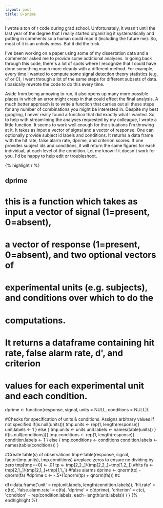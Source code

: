 ```yaml
---
layout: post
title: D-prime
---
```


I wrote a ton of r code during grad school.  Unfortunately, it wasn't until the last year of the degree that I really started organizing it systematically and putting in comments so a human could read it (including the future me).  So, most of it is an unholy mess.  But it did the trick.

I've been working on a paper using some of my dissertation data and a commenter asked me to provide some additional analyses.  In going back through this code, there's a lot of spots where I recognize that I could have done something much more cleanly with a different method.  For example, every time I wanted to compute some signal detection theory statistics (e.g. d' or C), I went through a lot of the same steps for different subsets of data.  I basically rewrote the code to do this every time.  

Aside from being annoying to run, it also opens up many more possible places in which an error might creep in that could effect the final analysis.  A much better approach is to write a function that carries out all these steps for any number of combinations you might be interested in.  Despite my best googling, I never really found a function that did exactly what I wanted.  So, to help with streamlining the analyses requested by my colleague, I wrote a little function.  It seems to work well enough for the situations I'm throwing at it.  It takes as input a vector of signal and a vector of response.  One can optionally provide subject id labels and conditions.  It returns a data frame with the hit rate, false alarm rate, dprime, and criterion scores.  If one provides subject ids and conditions, it will return the same figures for each individual, at each level of the condition.  Let me know if it doesn't work for you.  I'd be happy to help edit or troubleshoot.

{% highlight r %}
## dprime
# this is a function which takes as input a vector of signal (1=present, 0=absent),
# a vector of response (1=present, 0=absent), and two optional vectors of 
# experimental units (e.g. subjects), and conditions over which to do the 
# computations.
#
# It returns a dataframe containing hit rate, false alarm rate, d', and criterion 
# values for each experimental unit and each condition.

dprime <- function(response, signal, units = NULL, conditions = NULL){
  
  #Checks for specification of units & conditions.  Assigns arbitrary values if not specified
  if(is.null(units)){
    tmp.units <- rep(1, length(response))
    unit.labels <- 1
  }
  else {
    tmp.units <- units
    unit.labels <- names(table(units))
  }
  if(is.null(conditions)){
    tmp.conditions <- rep(1, length(response))
    condition.labels <- 1
  }
  else {
    tmp.conditions <- conditions
    condition.labels <- names(table(conditions))
  }
  
  #Create table(s) of observations
  tmp<-table(response, signal, factor(tmp.units), tmp.conditions)
  #replace zeros to ensure no dividing by zero
  tmp[tmp==0] <- .01
  tp <- tmp[2,2,,]/(tmp[2,2,,]+tmp[1,2,,]) #hits
  fa <- tmp[2,1,,]/(tmp[2,1,,]+tmp[1,1,,]) #false alarms
  dprime <- qnorm(tp) - qnorm(fa) #dprime
  c <- -.5*((qnorm(tp) + qnorm(fa))) #c
  
  df<-data.frame('unit' = rep(unit.labels, length(condition.labels)),
                 'hit.rate' = c(tp), 
                 'false.alarm.rate' = c(fa), 
                 'dprime' = c(dprime), 
                 'criterion' = c(c), 
                 'condition' = rep(condition.labels, each=length(unit.labels))
  )
}
{% endhighlight %}
